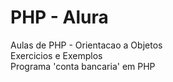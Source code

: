 # PHP - Alura <br>
Aulas de PHP - Orientacao a Objetos <br>
Exercicios e Exemplos <br>
Programa 'conta bancaria' em PHP
